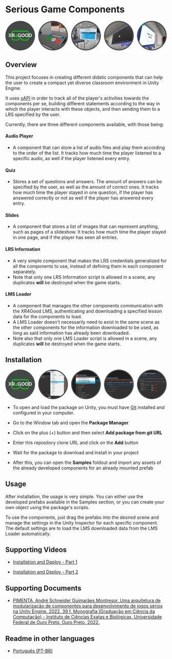 # Serious Game Components
![](topBar.png)
## Overview
This project focuses in creating different didatic components that can help the user to create a compact yet diverse classroom environment in Unity Engine. 

It uses [xAPI](https://xapi.com/overview/) in order to track all of the player's activities towards the components per se, building different statements according to the way in which the player interacts with these objects, and then sending them to a LRS specified by the user.

Currently, there are three different components available, with those being:

#### Audio Player

- A component that can store a list of audio files and play them according to the order of the list. It tracks how much time the player listened to a specific audio, as well if the player listened every entry.

#### Quiz
- Stores a set of questions and answers. The amount of answers can be specified by the user, as well as the amount of correct ones. It tracks how much time the player stayed in one question, if the player has answered correctly or not as well if the player has answered every entry.

#### Slides
- A component that stores a list of images that can represent anything, such as pages of a slideshow. It tracks how much time the player stayed in one page, and if the player has seen all entries.

#### LRS Information
- A very simple component that makes the LRS credentials generalized for all the components to use, instead of defining them in each component separately. 
- Note that only one LRS Information script is allowed in a scene, any duplicates **will** be destroyed when the game starts.

#### LMS Loader
- A component that manages the other components communication with the XR4Good LMS, authenticating and downloading a specified lesson data for the components to load. 
- A LMS Loader doesn't necessarily need to exist in the same scene as the other components for the information downloaded to be used, as long as said information has already been downloaded. 
- Note also that only one LMS Loader script is allowed in a scene, any duplicates **will** be destroyed when the game starts.

## Installation
![](bottomBar.png)

 - To open and load the package on Unity, you must have [Git](https://git-scm.com/downloads) installed and configured in your computer.

 - Go to the Window tab and open the **Package Manager**

 - Click on the plus (+) button and then select **Add package from git URL**

 - Enter this repository clone URL and click on the **Add** button

 - Wait for the package to download and install in your project
 
 - After this, you can open the **Samples** foldout and import any assets of the already developed components for an already mounted prefab

## Usage
After installation, the usage is very simple. You can either use the developed prefabs available in the Samples section, or you can create your own object using the package's scripts.

To use the components, just drag the prefabs into the desired scene and manage the settings in the Unity Inspector for each specific component. The default settings are to load the LMS downloaded data from the LMS Loader automatically.

## Supporting Videos

- [Installation and Deploy - Part 1](https://youtu.be/RUUmode2vJI)

- [Installation and Deploy - Part 2](https://youtu.be/CnGQR6OX7aQ)

## Supporting Documents

- [PIMENTA, André Schneider Guimarães Montresor. Uma arquitetura de modularização de componentes para desenvolvimento de jogos sérios na Unity Engine. 2022. 39 f. Monografia (Graduação em Ciência da Computação) - Instituto de Ciências Exatas e Biológicas, Universidade Federal de Ouro Preto, Ouro Preto, 2022.](http://www.monografias.ufop.br/handle/35400000/4710)

## Readme in other languages

 - [Português (PT-BR)](/doc/README.pt.md)
